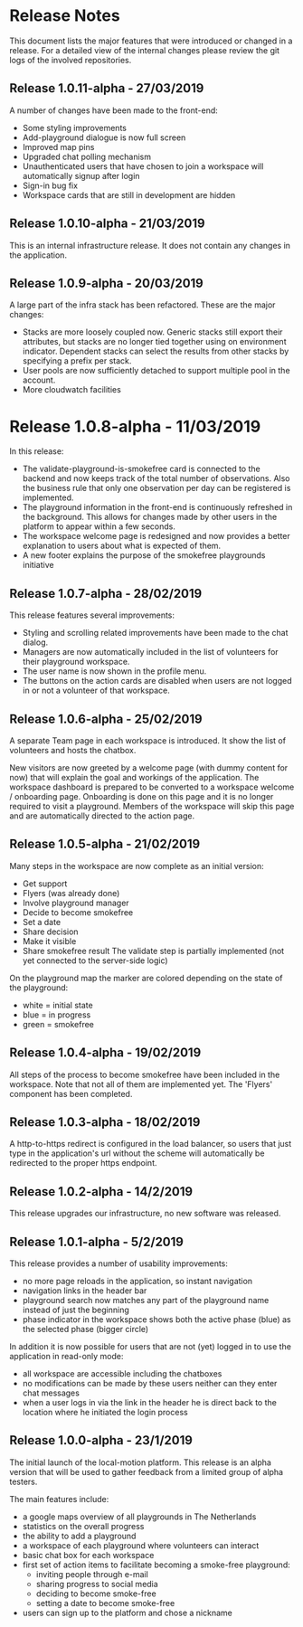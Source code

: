 # Release Notes

This document lists the major features that were introduced or changed in a release. For a detailed view of the internal 
changes please review the git logs of the involved repositories.

## Release 1.0.11-alpha - 27/03/2019
A number of changes have been made to the front-end:
- Some styling improvements
- Add-playground dialogue is now full screen
- Improved map pins
- Upgraded chat polling mechanism
- Unauthenticated users that have chosen to join a workspace will automatically signup after login
- Sign-in bug fix
- Workspace cards that are still in development are hidden

## Release 1.0.10-alpha - 21/03/2019
This is an internal infrastructure release. It does not contain any changes in the application.

## Release 1.0.9-alpha - 20/03/2019
A large part of the infra stack has been refactored. These are the major changes:
- Stacks are more loosely coupled now. Generic stacks still export their attributes, but stacks are no longer tied together using on environment indicator. 
Dependent stacks can select the results from other stacks by specifying a prefix per stack.
- User pools are now sufficiently detached to support multiple pool in the account.
- More cloudwatch facilities

# Release 1.0.8-alpha - 11/03/2019
In this release:
- The validate-playground-is-smokefree card is connected to the backend and now keeps track of the total number of observations. Also the business rule that only one observation per day can be registered is implemented.
- The playground information in the front-end is continuously refreshed in the background. This allows for changes made by other users in the platform to appear within a few seconds.
- The workspace welcome page is redesigned and now provides a better explanation to users about what is expected of them.
- A new footer explains the purpose of the smokefree playgrounds initiative

## Release 1.0.7-alpha - 28/02/2019
This release features several improvements:
- Styling and scrolling related improvements have been made to the chat dialog.
- Managers are now automatically included in the list of volunteers for their playground workspace.
- The user name is now shown in the profile menu.
- The buttons on the action cards are disabled when users are not logged in or not a volunteer of that workspace.

## Release 1.0.6-alpha - 25/02/2019
A separate Team page in each workspace is introduced. It show the list of volunteers and hosts the chatbox.

New visitors are now greeted by a welcome page (with dummy content for now) that will explain the goal and workings of
the application. The workspace dashboard is prepared to be converted to a workspace welcome / onboarding page. Onboarding is done on this page and it is no longer required to visit a playground. Members of the workspace will skip this page and are 
automatically directed to the action page.

## Release 1.0.5-alpha - 21/02/2019
Many steps in the workspace are now complete as an initial version:
- Get support
- Flyers (was already done)
- Involve playground manager
- Decide to become smokefree
- Set a date
- Share decision
- Make it visible
- Share smokefree result
The validate step is partially implemented (not yet connected to the server-side logic)

On the playground map the marker are colored depending on the state of the playground:
- white = initial state
- blue = in progress
- green = smokefree

## Release 1.0.4-alpha - 19/02/2019
All steps of the process to become smokefree have been included in the workspace. Note that not all of them are implemented yet. The 'Flyers' component has been completed.

## Release 1.0.3-alpha - 18/02/2019
A http-to-https redirect is configured in the load balancer, so users that just type in the application's url without the scheme will automatically be redirected to the proper https endpoint.

## Release 1.0.2-alpha - 14/2/2019
This release upgrades our infrastructure, no new software was released.

## Release 1.0.1-alpha - 5/2/2019
This release provides a number of usability improvements:
- no more page reloads in the application, so instant navigation
- navigation links in the header bar
- playground search now matches any part of the playground name instead of just the beginning
- phase indicator in the workspace shows both the active phase (blue) as the selected phase (bigger circle)

In addition it is now possible for users that are not (yet) logged in to use the application in read-only mode:
- all workspace are accessible including the chatboxes
- no modifications can be made by these users neither can they enter chat messages
- when a user logs in via the link in the header he is direct back to the location where he initiated the login process

## Release 1.0.0-alpha - 23/1/2019
The initial launch of the local-motion platform. This release is an alpha version that will be used to gather feedback from a
limited group of alpha testers.


The main features include:
- a google maps overview of all playgrounds in The Netherlands
- statistics on the overall progress
- the ability to add a playground
- a workspace of each playground where volunteers can interact
- basic chat box for each workspace
- first set of action items to facilitate becoming a smoke-free playground:
  - inviting people through e-mail
  - sharing progress to social media
  - deciding to become smoke-free
  - setting a date to become smoke-free
- users can sign up to the platform and chose a nickname
